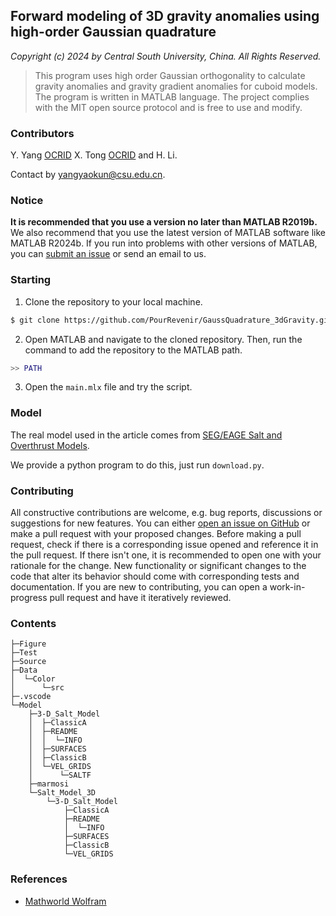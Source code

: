 ## Forward modeling of 3D gravity anomalies using high-order Gaussian quadrature

*Copyright (c) 2024 by Central South University, China. All Rights Reserved.*

>This program uses high order Gaussian orthogonality to calculate gravity anomalies and gravity gradient anomalies for cuboid models. The program is written in MATLAB language. The project complies with the MIT open source protocol and is free to use and modify. 

### Contributors

Y. Yang [OCRID](https://orcid.org/0009-0002-4733-6663) X. Tong [OCRID](https://orcid.org/0000-0001-8641-9360) and H. Li.

Contact by <yangyaokun@csu.edu.cn>.

<!-- ### Citing

>If you use the `GaussQuadrature_3dGravity` in your research, please cite the following paper:

- Y. Yang and X. Tong. (2024). Forward modeling of 3D gravity anomalies using high-order Gaussian quadrature.

```tex
@article{yang2024gaussian,
  title={Forward modeling of 3D gravity anomalies using high-order Gaussian quadrature},
  author={Yang, Yaokun and Tong, Xiaozhong},
  journal={},
  volume={},
  number={},
  pages={},
  year={2024},
  publisher={}
}
``` -->

### Notice

**It is recommended that you use a version no later than MATLAB R2019b.** We also recommend that you use the latest version of MATLAB software like MATLAB R2024b. If you run into problems with other versions of MATLAB, you can [submit an issue](https://github.com/PourRevenir/GaussQuadrature_3dGravity/issues)  or send an email to us.

### Starting

1. Clone the repository to your local machine.
   
```bash
$ git clone https://github.com/PourRevenir/GaussQuadrature_3dGravity.git
```

2. Open MATLAB and navigate to the cloned repository. Then, run the command to add the repository to the MATLAB path.

```matlab
>> PATH
```

3. Open the `main.mlx` file and try the script.

### Model

The real model used in the article comes from [SEG/EAGE Salt and Overthrust Models](https://wiki.seg.org/wiki/SEG/EAGE_Salt_and_Overthrust_Models).

We provide a python program to do this, just run `download.py`.

### Contributing

All constructive contributions are welcome, e.g. bug reports, discussions or suggestions for new features. You can either [open an issue on GitHub](https://github.com/PourRevenir/GaussQuadrature_3dGravity/issues) or make a pull request with your proposed changes. Before making a pull request, check if there is a corresponding issue opened and reference it in the pull request. If there isn't one, it is recommended to open one with your rationale for the change. New functionality or significant changes to the code that alter its behavior should come with corresponding tests and documentation. If you are new to contributing, you can open a work-in-progress pull request and have it iteratively reviewed.

### Contents

```shell
├─Figure
├─Test
├─Source
├─Data
│  └─Color
│      └─src
├─.vscode
└─Model
    ├─3-D_Salt_Model
    │  ├─ClassicA
    │  ├─README
    │  │  └─INFO
    │  ├─SURFACES
    │  ├─ClassicB
    │  └─VEL_GRIDS
    │      └─SALTF
    ├─marmosi
    └─Salt_Model_3D
        └─3-D_Salt_Model
            ├─ClassicA
            ├─README
            │  └─INFO
            ├─SURFACES
            ├─ClassicB
            └─VEL_GRIDS
```

### References

- [Mathworld Wolfram](https://mathworld.wolfram.com/GaussianQuadrature.html)
